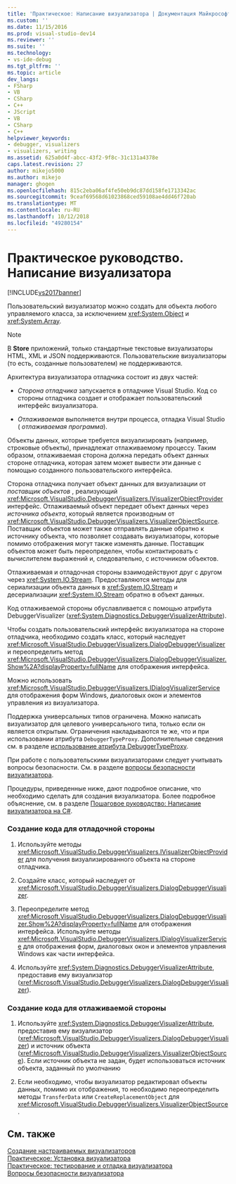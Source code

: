 ```yaml
---
title: 'Практическое: Написание визуализатора | Документация Майкрософт'
ms.custom: ''
ms.date: 11/15/2016
ms.prod: visual-studio-dev14
ms.reviewer: ''
ms.suite: ''
ms.technology:
- vs-ide-debug
ms.tgt_pltfrm: ''
ms.topic: article
dev_langs:
- FSharp
- VB
- CSharp
- C++
- JScript
- VB
- CSharp
- C++
helpviewer_keywords:
- debugger, visualizers
- visualizers, writing
ms.assetid: 625a0d4f-abcc-43f2-9f8c-31c131a4378e
caps.latest.revision: 27
author: mikejo5000
ms.author: mikejo
manager: ghogen
ms.openlocfilehash: 815c2eba06af4fe50eb9dc87dd158fe1713342ac
ms.sourcegitcommit: 9ceaf69568d61023868ced59108ae4dd46f720ab
ms.translationtype: MT
ms.contentlocale: ru-RU
ms.lasthandoff: 10/12/2018
ms.locfileid: "49280154"
---
```

# <a name="how-to-write-a-visualizer"></a>Практическое руководство. Написание визуализатора
[!INCLUDE[vs2017banner](../includes/vs2017banner.md)]

Пользовательский визуализатор можно создать для объекта любого управляемого класса, за исключением <xref:System.Object> и <xref:System.Array>.  
  
> [!NOTE]
>  В **Store** приложений, только стандартные текстовые визуализаторы HTML, XML и JSON поддерживаются. Пользовательские визуализаторы (то есть, созданные пользователем) не поддерживаются.  
  
 Архитектура визуализатора отладчика состоит из двух частей:  
  
-   *Сторона отладчика* запускается в отладчике Visual Studio. Код со стороны отладчика создает и отображает пользовательский интерфейс визуализатора.  
  
-   *Отлаживаемая* выполняется внутри процесса, отладка Visual Studio ( *отлаживаемая программа*).  
  
 Объекты данных, которые требуется визуализировать (например, строковые объекты), принадлежат отлаживаемому процессу. Таким образом, отлаживаемая сторона должна передать объект данных стороне отладчика, которая затем может вывести эти данные с помощью созданного пользовательского интерфейса.  
  
 Сторона отладчика получает объект данных для визуализации от *поставщик объектов* , реализующий <xref:Microsoft.VisualStudio.DebuggerVisualizers.IVisualizerObjectProvider> интерфейс. Отлаживаемый объект передает объект данных через *источника объекта*, который является производным от <xref:Microsoft.VisualStudio.DebuggerVisualizers.VisualizerObjectSource>. Поставщик объектов может также отправлять данные обратно к источнику объекта, что позволяет создавать визуализаторы, которые помимо отображения могут также изменять данные. Поставщик объектов может быть переопределен, чтобы контактировать с вычислителем выражений и, следовательно, с источником объектов.  
  
 Отлаживаемая и отладочная стороны взаимодействуют друг с другом через <xref:System.IO.Stream>. Предоставляются методы для сериализации объекта данных в <xref:System.IO.Stream> и десериализации <xref:System.IO.Stream> обратно в объект данных.  
  
 Код отлаживаемой стороны обуславливается с помощью атрибута DebuggerVisualizer (<xref:System.Diagnostics.DebuggerVisualizerAttribute>).  
  
 Чтобы создать пользовательский интерфейс визуализатора на стороне отладчика, необходимо создать класс, который наследует <xref:Microsoft.VisualStudio.DebuggerVisualizers.DialogDebuggerVisualizer> и переопределить метод <xref:Microsoft.VisualStudio.DebuggerVisualizers.DialogDebuggerVisualizer.Show%2A?displayProperty=fullName> для отображения интерфейса.  
  
 Можно использовать <xref:Microsoft.VisualStudio.DebuggerVisualizers.IDialogVisualizerService> для отображения форм Windows, диалоговых окон и элементов управления из визуализатора.  
  
 Поддержка универсальных типов ограничена. Можно написать визуализатор для целевого универсального типа, только если он является открытым. Ограничения накладываются те же, что и при использовании атрибута `DebuggerTypeProxy`. Дополнительные сведения см. в разделе [использование атрибута DebuggerTypeProxy](../debugger/using-debuggertypeproxy-attribute.md).  
  
 При работе с пользовательскими визуализаторами следует учитывать вопросы безопасности. См. в разделе [вопросы безопасности визуализатора](../debugger/visualizer-security-considerations.md).  
  
 Процедуры, приведенные ниже, дают подробное описание, что необходимо сделать для создания визуализатора. Более подробное объяснение, см. в разделе [Пошаговое руководство: Написание визуализатора на C#](../debugger/walkthrough-writing-a-visualizer-in-csharp.md).  
  
### <a name="to-create-the-debugger-side"></a>Создание кода для отладочной стороны  
  
1.  Используйте методы <xref:Microsoft.VisualStudio.DebuggerVisualizers.IVisualizerObjectProvider> для получения визуализированного объекта на стороне отладчика.  
  
2.  Создайте класс, который наследует от <xref:Microsoft.VisualStudio.DebuggerVisualizers.DialogDebuggerVisualizer>.  
  
3.  Переопределите метод <xref:Microsoft.VisualStudio.DebuggerVisualizers.DialogDebuggerVisualizer.Show%2A?displayProperty=fullName> для отображения интерфейса. Используйте методы <xref:Microsoft.VisualStudio.DebuggerVisualizers.IDialogVisualizerService> для отображения форм, диалоговых окон и элементов управления Windows как части интерфейса.  
  
4.  Используйте <xref:System.Diagnostics.DebuggerVisualizerAttribute>, предоставив ему визуализатор (<xref:Microsoft.VisualStudio.DebuggerVisualizers.DialogDebuggerVisualizer>).  
  
### <a name="to-create-the-debuggee-side"></a>Создание кода для отлаживаемой стороны  
  
1.  Используйте <xref:System.Diagnostics.DebuggerVisualizerAttribute>, предоставив ему визуализатор (<xref:Microsoft.VisualStudio.DebuggerVisualizers.DialogDebuggerVisualizer>) и источник объекта (<xref:Microsoft.VisualStudio.DebuggerVisualizers.VisualizerObjectSource>). Если источник объекта не задан, будет использоваться источник объекта, заданный по умолчанию  
  
2.  Если необходимо, чтобы визуализатор редактировал объекты данных, помимо их отображения, то необходимо переопределить методы `TransferData` или  `CreateReplacementObject` для <xref:Microsoft.VisualStudio.DebuggerVisualizers.VisualizerObjectSource>.  
  
## <a name="see-also"></a>См. также  
 [Создание настраиваемых визуализаторов](../debugger/create-custom-visualizers-of-data.md)   
 [Практическое: Установка визуализатора](../debugger/how-to-install-a-visualizer.md)   
 [Практическое: тестирование и отладка визуализатора](../debugger/how-to-test-and-debug-a-visualizer.md)   
 [Вопросы безопасности визуализатора](../debugger/visualizer-security-considerations.md)



